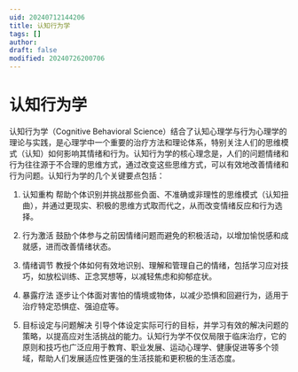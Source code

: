 ```yaml
---
uid: 20240712144206
title: 认知行为学
tags: []
author: 
draft: false
modified: 20240726200706
---
```


# 认知行为学

认知行为学（Cognitive Behavioral Science）结合了认知心理学与行为心理学的理论与实践，是心理学中一个重要的治疗方法和理论体系，特别关注人们的思维模式（认知）如何影响其情绪和行为。认知行为学的核心理念是，人们的问题情绪和行为往往源于不合理的思维方式，通过改变这些思维方式，可以有效地改善情绪和行为问题。认知行为学的几个关键要点包括：

1. 认知重构
帮助个体识别并挑战那些负面、不准确或非理性的思维模式（认知扭曲），并通过更现实、积极的思维方式取而代之，从而改变情绪反应和行为选择。

2. 行为激活
鼓励个体参与之前因情绪问题而避免的积极活动，以增加愉悦感和成就感，进而改善情绪状态。

3. 情绪调节
教授个体如何有效地识别、理解和管理自己的情绪，包括学习应对技巧，如放松训练、正念冥想等，以减轻焦虑和抑郁症状。

4. 暴露疗法
逐步让个体面对害怕的情境或物体，以减少恐惧和回避行为，适用于治疗特定恐惧症、强迫症等。

5. 目标设定与问题解决
引导个体设定实际可行的目标，并学习有效的解决问题的策略，以提高应对生活挑战的能力。认知行为学不仅仅局限于临床治疗，它的原则和技巧也广泛应用于教育、职业发展、运动心理学、健康促进等多个领域，帮助人们发展适应性更强的生活技能和更积极的生活态度。
